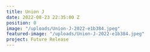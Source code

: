 ```yaml
---
title: Union J
date: 2022-08-23 22:35:00 Z
position: 0
image: "/uploads/Union-J-2022-e1b384.jpeg"
featured-image: "/uploads/Union-J-2022-e1b384.jpeg"
project: Future Release
---
```


